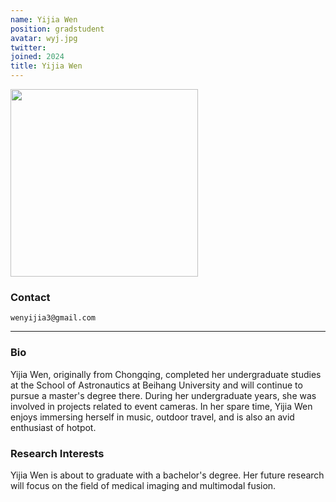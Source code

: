 ```yaml
---
name: Yijia Wen
position: gradstudent
avatar: wyj.jpg
twitter:
joined: 2024
title: Yijia Wen
---
```


<img width="300" src="{{site.baseurl}}/images/people/{{page.avatar}}" data-action="zoom">

### Contact

<i class="fa fa-envelope-o"></i>  `wenyijia3@gmail.com`<br>

<hr>

### Bio

Yijia Wen, originally from Chongqing, completed her undergraduate studies at the School of Astronautics at Beihang University and will continue to pursue a master's degree there. During her undergraduate years, she was involved in projects related to event cameras. In her spare time, Yijia Wen enjoys immersing herself in music, outdoor travel, and is also an avid enthusiast of hotpot.

### Research Interests

Yijia Wen is about to graduate with a bachelor's degree. Her future research will focus on the field of medical imaging and multimodal fusion.